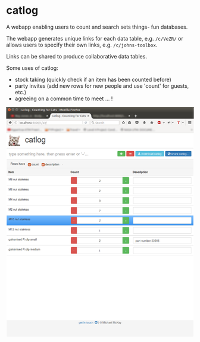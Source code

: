 # catlog
A webapp enabling users to count and search sets things- fun databases.

The webapp generates unique links for each data table, e.g. `/c/VeZR/` or allows users to specify their own links, e.g. `/c/johns-toolbox`.

Links can be shared to produce collaborative data tables.

Some uses of catlog:

* stock taking (quickly check if an item has been counted before)
* party invites (add new rows for new people and use 'count' for guests, etc.)
* agreeing on a common time to meet
...
!

![screenshotcatlog](screenshots/screenshot2.png)
